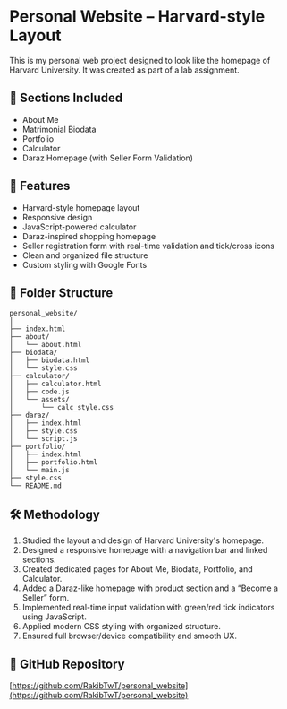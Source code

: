 # Personal Website – Harvard-style Layout

This is my personal web project designed to look like the homepage of Harvard University. It was created as part of a lab assignment.

## 📁 Sections Included

- About Me
- Matrimonial Biodata
- Portfolio
- Calculator
- Daraz Homepage (with Seller Form Validation)

## 🌟 Features

- Harvard-style homepage layout
- Responsive design
- JavaScript-powered calculator
- Daraz-inspired shopping homepage
- Seller registration form with real-time validation and tick/cross icons
- Clean and organized file structure
- Custom styling with Google Fonts

## 📂 Folder Structure
```plaintext
personal_website/
│
├── index.html
├── about/
│   └── about.html
├── biodata/
│   ├── biodata.html
│   └── style.css
├── calculator/
│   ├── calculator.html
│   ├── code.js
│   └── assets/
│       └── calc_style.css
├── daraz/
│   ├── index.html
│   ├── style.css
│   └── script.js
├── portfolio/
│   ├── index.html
│   ├── portfolio.html
│   └── main.js
├── style.css
└── README.md
```

## 🛠 Methodology

1. Studied the layout and design of Harvard University's homepage.
2. Designed a responsive homepage with a navigation bar and linked sections.
3. Created dedicated pages for About Me, Biodata, Portfolio, and Calculator.
4. Added a Daraz-like homepage with product section and a “Become a Seller” form.
5. Implemented real-time input validation with green/red tick indicators using JavaScript.
6. Applied modern CSS styling with organized structure.
7. Ensured full browser/device compatibility and smooth UX.

## 🔗 GitHub Repository

[https://github.com/RakibTwT/personal_website](https://github.com/RakibTwT/personal_website)
